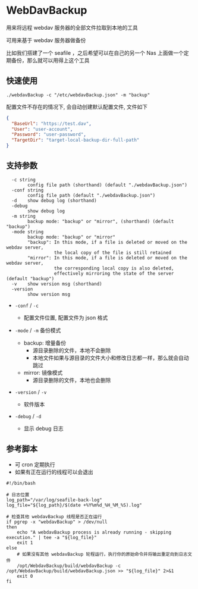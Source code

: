 # WebDavBackup
用来将远程 webdav 服务器的全部文件拉取到本地的工具

可用来基于 webdav 服务器做备份

比如我们搭建了一个 seafile ，之后希望可以在自己的另一个 Nas 上面做一个定期备份，那么就可以用得上这个工具

## 快速使用
```shell
./webdavBackup -c "/etc/webdavBackup.json" -m "backup"
```
配置文件不存在的情况下, 会自动创建默认配置文件, 文件如下

```json
{
  "BaseUrl": "https://test.dav",
  "User": "user-account",
  "Password": "user-password",
  "TargetDir": "target-local-backup-dir-full-path"
}
```
## 支持参数
```shell
  -c string
        config file path (shorthand) (default "./webdavBackup.json")
  -conf string
        config file path (default "./webdavBackup.json")
  -d    show debug log (shorthand)
  -debug
        show debug log
  -m string
        backup mode: "backup" or "mirror", (shorthand) (default "backup")
  -mode string
        backup mode: "backup" or "mirror"
        "backup": In this mode, if a file is deleted or moved on the webdav server,
                  the local copy of the file is still retained
        "mirror": In this mode, if a file is deleted or moved on the webdav server,
                  the corresponding local copy is also deleted,
                  effectively mirroring the state of the server  (default "backup")
  -v    show version msg (shorthand)
  -version
        show version msg

```

- `-conf` / `-c`
  - 配置文件位置, 配置文件为 json 格式

- `-mode` / `-m` 备份模式
  - backup: 增量备份
    - 源目录删除的文件，本地不会删除
    - 本地文件如果与源目录的文件大小和修改日志都一样，那么就会自动跳过
  - mirror: 镜像模式
    - 源目录删除的文件，本地也会删除

- `-version` / `-v`
  - 软件版本

- `-debug` / `-d`
  - 显示 debug 日志


## 参考脚本
- 可 cron 定期执行
- 如果有正在运行的线程可以会退出

```shell
#!/bin/bash

# 日志位置
log_path="/var/log/seafile-back-log"
log_file="${log_path}/$(date +%Y%m%d_%H_%M_%S).log"

# 检查其他 webdavBackup 线程是否正在运行
if pgrep -x "webdavBackup" > /dev/null
then
    echo "A webdavBackup process is already running - skipping execution." | tee -a "${log_file}"
    exit 1
else
    # 如果没有其他 webdavBackup 轮程运行，执行你的原始命令并将输出重定向到日志文件
    /opt/WebdavBackup/build/webdavBackup -c /opt/WebdavBackup/build/webdavBackup.json >> "${log_file}" 2>&1   
    exit 0
fi

```